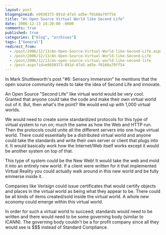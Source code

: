 ```yaml
---
layout: post
blogengineid: e9930373-891d-47a5-ad5e-f0168a79ff54
title: "An Open Source Virtual World like Second Life"
date: 2006-12-13 14:20:00 -0600
comments: true
published: true
categories: ["blog", "archives"]
tags: ["General"]
redirect_from: 
  - /post/2006/12/13/An-Open-Source-Virtual-World-like-Second-Life.aspx
  - /post/2006/12/13/An-Open-Source-Virtual-World-like-Second-Life
  - /post/2006/12/13/an-open-source-virtual-world-like-second-life
  - /post.aspx?id=e9930373-891d-47a5-ad5e-f0168a79ff54
---
```

<!-- more -->

In Mark Shuttleworth's post "#6: Sensory Immersion" he mentions that the open source community needs to take the idea of Second Life and innovate.

An Open Source "Second Life" like virtual world would be very cool. Granted that anyone could take the code and make their own virtual world out of it. But, then what's the point? We would end up with 1,000 virtual worlds.

We would need to create some standardized protocols for this type of virtual system to run on; much the same as how the Web and HTTP run. Then the protocols could unite all the different servers into one huge virtual world. There could essentially be a distributed virtual world and anyone could take the standards and write their own server or client that plugs into it. It would basically work how the Internet/Web itself works except it would be another system on top of that.

This type of system could be the New Web! It would take the web and mold it into an entirely new world. If a client were written for it that implemented Virtual Reality you could actually walk around in this new world and be fully emmerse inside it.

Companies like Verisign could issue certificates that would certify objects and places in the virtual world as being what they appear to be. There could be all kinds of items created/sold inside the virtual world. A whole new economy could emerge within this virtual world.

In order for such a virtual world to succeed; standards would need to be written and there would need to be some governing body (similar to ICANN). The governing body couldn't be a for profit company since all they would see is $$$ instead of Standard Compliance.
